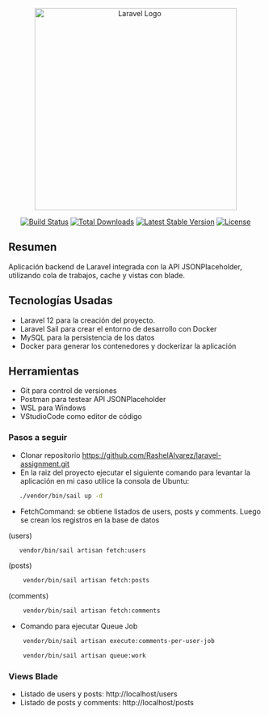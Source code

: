 <p align="center"><a href="https://laravel.com" target="_blank"><img src="https://raw.githubusercontent.com/laravel/art/master/logo-lockup/5%20SVG/2%20CMYK/1%20Full%20Color/laravel-logolockup-cmyk-red.svg" width="400" alt="Laravel Logo"></a></p>

<p align="center">
<a href="https://github.com/laravel/framework/actions"><img src="https://github.com/laravel/framework/workflows/tests/badge.svg" alt="Build Status"></a>
<a href="https://packagist.org/packages/laravel/framework"><img src="https://img.shields.io/packagist/dt/laravel/framework" alt="Total Downloads"></a>
<a href="https://packagist.org/packages/laravel/framework"><img src="https://img.shields.io/packagist/v/laravel/framework" alt="Latest Stable Version"></a>
<a href="https://packagist.org/packages/laravel/framework"><img src="https://img.shields.io/packagist/l/laravel/framework" alt="License"></a>
</p>

## Resumen

Aplicación backend de Laravel integrada con la API JSONPlaceholder, utilizando cola de trabajos, cache y vistas con blade.

## Tecnologías Usadas

- Laravel 12 para la creación del proyecto.
- Laravel Sail para crear el entorno de desarrollo con Docker
- MySQL para la persistencia de los datos
- Docker para generar los contenedores y dockerizar la aplicación

## Herramientas

- Git para control de versiones
- Postman para testear API JSONPlaceholder
- WSL para Windows
- VStudioCode como editor de código


### Pasos a seguir
 
- Clonar repositorio https://github.com/RashelAlvarez/laravel-assignment.git
- En la raiz del proyecto ejecutar el siguiente comando para levantar la aplicación en mi caso utilice la consola de Ubuntu:

```bash
   ./vendor/bin/sail up -d
```

- FetchCommand: se obtiene listados de users, posts y comments. Luego se crean los registros en la base de datos

(users)

```bash
   vendor/bin/sail artisan fetch:users
```

(posts)


```bash
    vendor/bin/sail artisan fetch:posts
```

(comments)


```bash
    vendor/bin/sail artisan fetch:comments
```

- Comando para ejecutar Queue Job

```bash
    vendor/bin/sail artisan execute:comments-per-user-job
```


```bash
    vendor/bin/sail artisan queue:work
```


### Views Blade

- Listado de users y posts: http://localhost/users
- Listado de posts y comments: http://localhost/posts
